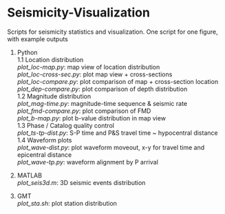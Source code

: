# Seismicity-Visualization
Scripts for seismicity statistics and visualization. One script for one figure, with example outputs <br>

1. Python <br>
  1.1 Location distribution <br>
  *plot_loc-map.py*: map view of location distribution <br>
  *plot_loc-cross-sec.py*: plot map view + cross-sections <br>
  *plot_loc-compare.py*: plot comparison of map + cross-section location <br>
  *plot_dep-compare.py*: plot comparison of depth distribution <br>
  1.2 Magnitude distribution <br>
  *plot_mag-time.py*: magnitude-time sequence & seismic rate <br>
  *plot_fmd-compare.py*: plot comparison of FMD <br>
  *plot_b-map.py*: plot b-value distribution in map view <br>
  1.3 Phase / Catalog quality control <br>
  *plot_ts-tp-dist.py*: S-P time and P&S travel time ~ hypocentral distance <br>
  1.4 Waveform plots <br>
  *plot_wave-dist.py*: plot waveform moveout, x-y for travel time and epicentral distance <br>
  *plot_wave-tp.py*: waveform alignment by P arrival <br>

2. MATLAB <br>
  *plot_seis3d.m*: 3D seismic events distribution <br>

3. GMT <br>
  *plot_sta.sh*: plot station distribution <br>
